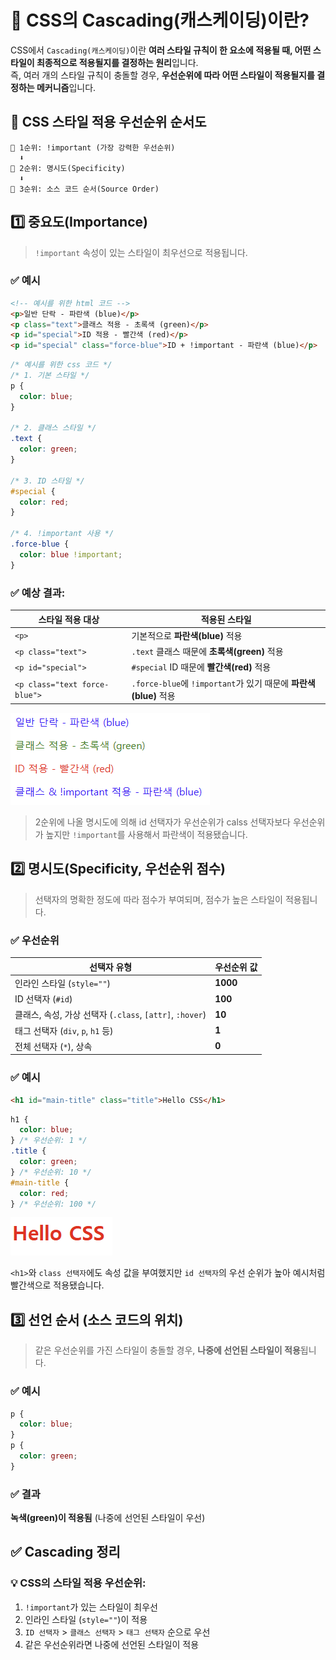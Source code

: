 # 🎨 CSS의 Cascading(캐스케이딩)이란?

CSS에서 `Cascading(캐스케이딩)`이란 **여러 스타일 규칙이 한 요소에 적용될 때, 어떤 스타일이 최종적으로 적용될지를 결정하는 원리**입니다.<br/>
즉, 여러 개의 스타일 규칙이 충돌할 경우, **우선순위에 따라 어떤 스타일이 적용될지를 결정하는 메커니즘**입니다.

## 📌 CSS 스타일 적용 우선순위 순서도

```plaintext
📌 1순위: !important (가장 강력한 우선순위)
  ⬇
📌 2순위: 명시도(Specificity)
  ⬇
📌 3순위: 소스 코드 순서(Source Order)
```

## 1️⃣ 중요도(Importance)

> `!important` 속성이 있는 스타일이 최우선으로 적용됩니다.

### ✅ 예시

```html
<!-- 예시를 위한 html 코드 -->
<p>일반 단락 - 파란색 (blue)</p>
<p class="text">클래스 적용 - 초록색 (green)</p>
<p id="special">ID 적용 - 빨간색 (red)</p>
<p id="special" class="force-blue">ID + !important - 파란색 (blue)</p>
```

```css
/* 예시를 위한 css 코드 */
/* 1. 기본 스타일 */
p {
  color: blue;
}

/* 2. 클래스 스타일 */
.text {
  color: green;
}

/* 3. ID 스타일 */
#special {
  color: red;
}

/* 4. !important 사용 */
.force-blue {
  color: blue !important;
}
```

### ✅ 예상 결과:

| 스타일 적용 대상              | 적용된 스타일                                                    |
| ----------------------------- | ---------------------------------------------------------------- |
| `<p>`                         | 기본적으로 **파란색(blue)** 적용                                 |
| `<p class="text">`            | `.text` 클래스 때문에 **초록색(green)** 적용                     |
| `<p id="special">`            | `#special` ID 때문에 **빨간색(red)** 적용                        |
| `<p class="text force-blue">` | `.force-blue`에 `!important`가 있기 때문에 **파란색(blue)** 적용 |

![!important 예시](./img/03/01.png)

> 2순위에 나올 명시도에 의해 id 선택자가 우선순위가 calss 선택자보다 우선순위가 높지만 `!important`를 사용해서 파란색이 적용됐습니다.

## 2️⃣ 명시도(Specificity, 우선순위 점수)

> 선택자의 명확한 정도에 따라 점수가 부여되며, 점수가 높은 스타일이 적용됩니다.

### ✅ 우선순위

| 선택자 유형                                              | 우선순위 값 |
| -------------------------------------------------------- | ----------- |
| 인라인 스타일 (`style=""`)                               | **1000**    |
| ID 선택자 (`#id`)                                        | **100**     |
| 클래스, 속성, 가상 선택자 (`.class`, `[attr]`, `:hover`) | **10**      |
| 태그 선택자 (`div`, `p`, `h1` 등)                        | **1**       |
| 전체 선택자 (`*`), 상속                                  | **0**       |

### ✅ 예시

```html
<h1 id="main-title" class="title">Hello CSS</h1>
```

```css
h1 {
  color: blue;
} /* 우선순위: 1 */
.title {
  color: green;
} /* 우선순위: 10 */
#main-title {
  color: red;
} /* 우선순위: 100 */
```

![명시도 예시](./img/03/02.png)

`<h1>`와 `class 선택자`에도 속성 값을 부여했지만 `id 선택자`의 우선 순위가 높아 예시처럼 빨간색으로 적용됐습니다.

## 3️⃣ 선언 순서 (소스 코드의 위치)

> 같은 우선순위를 가진 스타일이 충돌할 경우, **나중에 선언된 스타일이 적용**됩니다.

### ✅ 예시

```css
p {
  color: blue;
}
p {
  color: green;
}
```

### ✅ 결과

**녹색(green)이 적용됨** (나중에 선언된 스타일이 우선)

## ✅ Cascading 정리

### 💡 CSS의 스타일 적용 우선순위:

1. `!important`가 있는 스타일이 최우선
2. 인라인 스타일 (`style=""`)이 적용
3. `ID 선택자` > `클래스 선택자` > `태그 선택자` 순으로 우선
4. 같은 우선순위라면 나중에 선언된 스타일이 적용
